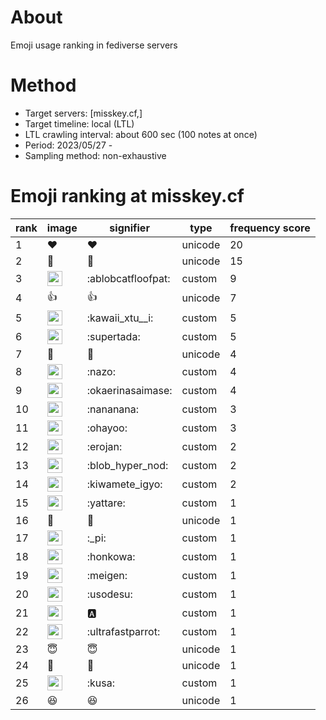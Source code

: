 # About
Emoji usage ranking in fediverse servers

# Method
- Target servers: [misskey.cf,]
- Target timeline: local (LTL)
- LTL crawling interval: about 600 sec (100 notes at once)
- Period: 2023/05/27 - 
- Sampling method: non-exhaustive

# Emoji ranking at misskey.cf

|rank|image|signifier|type|frequency score|
|----|----|----|----|----|
|1|❤|❤|unicode|20|
|2|🎉|🎉|unicode|15|
|3|<img height="24" src="https://misskey.cf/emoji/ablobcatfloofpat.webp">|:ablobcatfloofpat:|custom|9|
|4|👍|👍|unicode|7|
|5|<img height="24" src="https://misskey.cf/emoji/kawaii_xtu__i.webp">|:kawaii_xtu__i:|custom|5|
|6|<img height="24" src="https://misskey.cf/emoji/supertada.webp">|:supertada:|custom|5|
|7|💙|💙|unicode|4|
|8|<img height="24" src="https://misskey.cf/emoji/nazo.webp">|:nazo:|custom|4|
|9|<img height="24" src="https://misskey.cf/emoji/okaerinasaimase.webp">|:okaerinasaimase:|custom|4|
|10|<img height="24" src="https://misskey.cf/emoji/nananana.webp">|:nananana:|custom|3|
|11|<img height="24" src="https://misskey.cf/emoji/ohayoo.webp">|:ohayoo:|custom|3|
|12|<img height="24" src="https://misskey.cf/emoji/erojan.webp">|:erojan:|custom|2|
|13|<img height="24" src="https://misskey.cf/emoji/blob_hyper_nod.webp">|:blob_hyper_nod:|custom|2|
|14|<img height="24" src="https://misskey.cf/emoji/kiwamete_igyo.webp">|:kiwamete_igyo:|custom|2|
|15|<img height="24" src="https://misskey.cf/emoji/yattare.webp">|:yattare:|custom|1|
|16|🤔|🤔|unicode|1|
|17|<img height="24" src="https://misskey.cf/emoji/_pi.webp">|:_pi:|custom|1|
|18|<img height="24" src="https://misskey.cf/emoji/honkowa.webp">|:honkowa:|custom|1|
|19|<img height="24" src="https://misskey.cf/emoji/meigen.webp">|:meigen:|custom|1|
|20|<img height="24" src="https://misskey.cf/emoji/usodesu.webp">|:usodesu:|custom|1|
|21|<img height="24" src="https://misskey.cf/emoji/a.webp">|:a:|custom|1|
|22|<img height="24" src="https://misskey.cf/emoji/ultrafastparrot.webp">|:ultrafastparrot:|custom|1|
|23|😇|😇|unicode|1|
|24|🤍|🤍|unicode|1|
|25|<img height="24" src="https://misskey.cf/emoji/kusa.webp">|:kusa:|custom|1|
|26|😆|😆|unicode|1|
